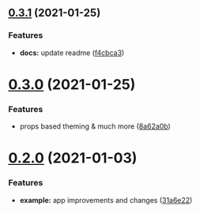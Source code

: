 ## [0.3.1](https://github.com/IdkMan2/react-native-styles/compare/v0.3.0...v0.3.1) (2021-01-25)


### Features

* **docs:** update readme ([f4cbca3](https://github.com/IdkMan2/react-native-styles/commit/f4cbca330745f4054d3725df48410121367a2a35))

# [0.3.0](https://github.com/IdkMan2/react-native-styles/compare/v0.2.0...v0.3.0) (2021-01-25)


### Features

* props based theming & much more ([8a62a0b](https://github.com/IdkMan2/react-native-styles/commit/8a62a0b74bfb0f7d0625b74c96e770e7ed115ed0))



# [0.2.0](https://github.com/IdkMan2/react-native-styles/compare/v0.2.0...v0.3.0) (2021-01-03)


### Features

* **example:** app improvements and changes ([31a6e22](https://github.com/IdkMan2/react-native-styles/commit/31a6e22f3849e5d9402583682cafe8f5ca34e96a))


